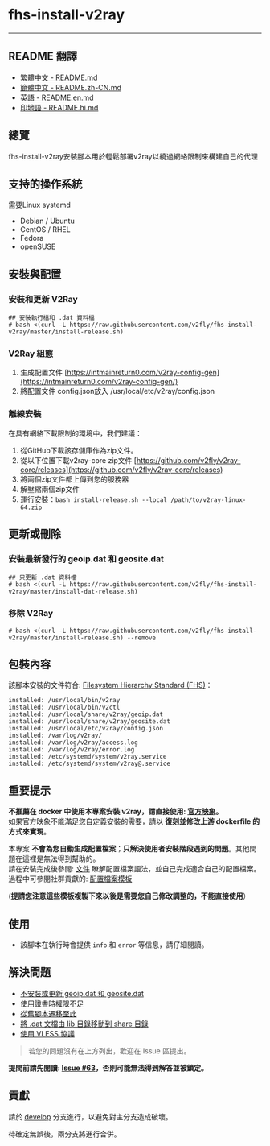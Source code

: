 # fhs-install-v2ray
---
## README 翻譯
- [繁體中文 - README.md](README.md)
- [簡體中文 - README.zh-CN.md](README.zh-CN.md)
- [英語 - README.en.md](README.en.md)
- [印地語 - README.hi.md](README.hi.md)

## 總覽
fhs-install-v2ray安裝腳本用於輕鬆部署v2ray以繞過網絡限制來構建自己的代理

## 支持的操作系統
需要Linux systemd
- Debian / Ubuntu
- CentOS / RHEL
- Fedora
- openSUSE 

## 安裝與配置

### 安裝和更新 V2Ray

```
## 安裝執行檔和 .dat 資料檔
# bash <(curl -L https://raw.githubusercontent.com/v2fly/fhs-install-v2ray/master/install-release.sh)
```

### V2Ray 組態
1. 生成配置文件 [https://intmainreturn0.com/v2ray-config-gen](https://intmainreturn0.com/v2ray-config-gen/)
2. 將配置文件 config.json放入 /usr/local/etc/v2ray/config.json

### 離線安裝
在具有網絡下載限制的環境中，我們建議：
1. 從GitHub下載該存儲庫作為zip文件。
2. 從以下位置下載v2ray-core zip文件 [https://github.com/v2fly/v2ray-core/releases](https://github.com/v2fly/v2ray-core/releases)
3. 將兩個zip文件都上傳到您的服務器
4. 解壓縮兩個zip文件
5. 運行安裝：```bash install-release.sh --local /path/to/v2ray-linux-64.zip```

## 更新或刪除
### 安裝最新發行的 geoip.dat 和 geosite.dat
```
## 只更新 .dat 資料檔
# bash <(curl -L https://raw.githubusercontent.com/v2fly/fhs-install-v2ray/master/install-dat-release.sh)
```

### 移除 V2Ray

```
# bash <(curl -L https://raw.githubusercontent.com/v2fly/fhs-install-v2ray/master/install-release.sh) --remove
```

## 包裝內容
該腳本安裝的文件符合: [Filesystem Hierarchy Standard (FHS)](https://en.wikipedia.org/wiki/Filesystem_Hierarchy_Standard)：

```
installed: /usr/local/bin/v2ray
installed: /usr/local/bin/v2ctl
installed: /usr/local/share/v2ray/geoip.dat
installed: /usr/local/share/v2ray/geosite.dat
installed: /usr/local/etc/v2ray/config.json
installed: /var/log/v2ray/
installed: /var/log/v2ray/access.log
installed: /var/log/v2ray/error.log
installed: /etc/systemd/system/v2ray.service
installed: /etc/systemd/system/v2ray@.service
```

## 重要提示

**不推薦在 docker 中使用本專案安裝 v2ray，請直接使用: [官方映象](https://github.com/v2fly/docker)。**  
如果官方映象不能滿足您自定義安裝的需要，請以 **復刻並修改上游 dockerfile 的方式來實現**。  

本專案 **不會為您自動生成配置檔案**；**只解決使用者安裝階段遇到的問題**。其他問題在這裡是無法得到幫助的。  
請在安裝完成後參閱: [文件](https://www.v2fly.org/) 瞭解配置檔案語法，並自己完成適合自己的配置檔案。過程中可參閱社群貢獻的: [配置檔案模板](https://github.com/v2fly/v2ray-examples)  

(**提請您注意這些模板複製下來以後是需要您自己修改調整的，不能直接使用**）

## 使用

* 該腳本在執行時會提供 `info` 和 `error` 等信息，請仔細閱讀。

## 解決問題

* [不安裝或更新 geoip.dat 和 geosite.dat](https://github.com/v2fly/fhs-install-v2ray/wiki/Do-not-install-or-update-geoip.dat-and-geosite.dat)
* [使用證書時權限不足](https://github.com/v2fly/fhs-install-v2ray/wiki/Insufficient-permissions-when-using-certificates)
* [從舊腳本遷移至此](https://github.com/v2fly/fhs-install-v2ray/wiki/Migrate-from-the-old-script-to-this)
* [將 .dat 文檔由 lib 目錄移動到 share 目錄](https://github.com/v2fly/fhs-install-v2ray/wiki/Move-.dat-files-from-lib-directory-to-share-directory)
* [使用 VLESS 協議](https://github.com/v2fly/fhs-install-v2ray/wiki/To-use-the-VLESS-protocol)

> 若您的問題沒有在上方列出，歡迎在 Issue 區提出。

**提問前請先閱讀: [Issue #63](https://github.com/v2fly/fhs-install-v2ray/issues/63)，否則可能無法得到解答並被鎖定。**

## 貢獻

請於  [develop](https://github.com/v2fly/fhs-install-v2ray/tree/develop)  分支進行，以避免對主分支造成破壞。

待確定無誤後，兩分支將進行合併。

